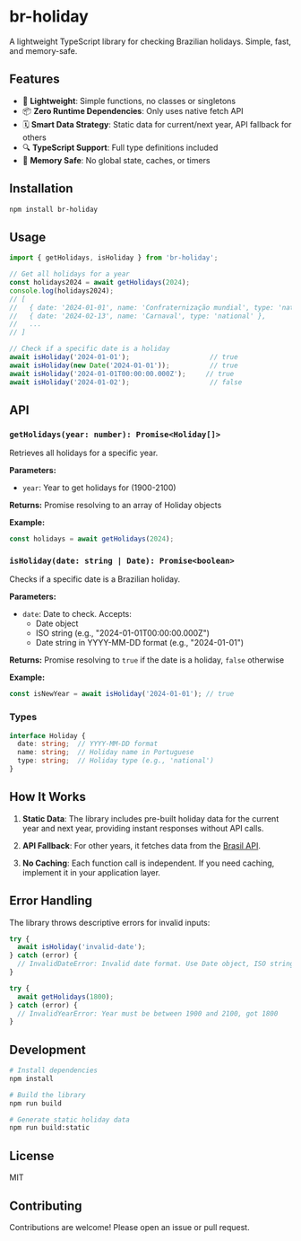 # br-holiday

A lightweight TypeScript library for checking Brazilian holidays. Simple, fast, and memory-safe.

## Features

- 🚀 **Lightweight**: Simple functions, no classes or singletons
- 📦 **Zero Runtime Dependencies**: Only uses native fetch API
- 🗓️ **Smart Data Strategy**: Static data for current/next year, API fallback for others
- 🔍 **TypeScript Support**: Full type definitions included
- 💾 **Memory Safe**: No global state, caches, or timers

## Installation

```bash
npm install br-holiday
```

## Usage

```typescript
import { getHolidays, isHoliday } from 'br-holiday';

// Get all holidays for a year
const holidays2024 = await getHolidays(2024);
console.log(holidays2024);
// [
//   { date: '2024-01-01', name: 'Confraternização mundial', type: 'national' },
//   { date: '2024-02-13', name: 'Carnaval', type: 'national' },
//   ...
// ]

// Check if a specific date is a holiday
await isHoliday('2024-01-01');                    // true
await isHoliday(new Date('2024-01-01'));          // true
await isHoliday('2024-01-01T00:00:00.000Z');     // true
await isHoliday('2024-01-02');                    // false
```

## API

### `getHolidays(year: number): Promise<Holiday[]>`

Retrieves all holidays for a specific year.

**Parameters:**
- `year`: Year to get holidays for (1900-2100)

**Returns:** Promise resolving to an array of Holiday objects

**Example:**
```typescript
const holidays = await getHolidays(2024);
```

### `isHoliday(date: string | Date): Promise<boolean>`

Checks if a specific date is a Brazilian holiday.

**Parameters:**
- `date`: Date to check. Accepts:
  - Date object
  - ISO string (e.g., "2024-01-01T00:00:00.000Z")
  - Date string in YYYY-MM-DD format (e.g., "2024-01-01")

**Returns:** Promise resolving to `true` if the date is a holiday, `false` otherwise

**Example:**
```typescript
const isNewYear = await isHoliday('2024-01-01'); // true
```

### Types

```typescript
interface Holiday {
  date: string;  // YYYY-MM-DD format
  name: string;  // Holiday name in Portuguese
  type: string;  // Holiday type (e.g., 'national')
}
```

## How It Works

1. **Static Data**: The library includes pre-built holiday data for the current year and next year, providing instant responses without API calls.

2. **API Fallback**: For other years, it fetches data from the [Brasil API](https://brasilapi.com.br/).

3. **No Caching**: Each function call is independent. If you need caching, implement it in your application layer.

## Error Handling

The library throws descriptive errors for invalid inputs:

```typescript
try {
  await isHoliday('invalid-date');
} catch (error) {
  // InvalidDateError: Invalid date format. Use Date object, ISO string, or YYYY-MM-DD format
}

try {
  await getHolidays(1800);
} catch (error) {
  // InvalidYearError: Year must be between 1900 and 2100, got 1800
}
```

## Development

```bash
# Install dependencies
npm install

# Build the library
npm run build

# Generate static holiday data
npm run build:static
```

## License

MIT

## Contributing

Contributions are welcome! Please open an issue or pull request.